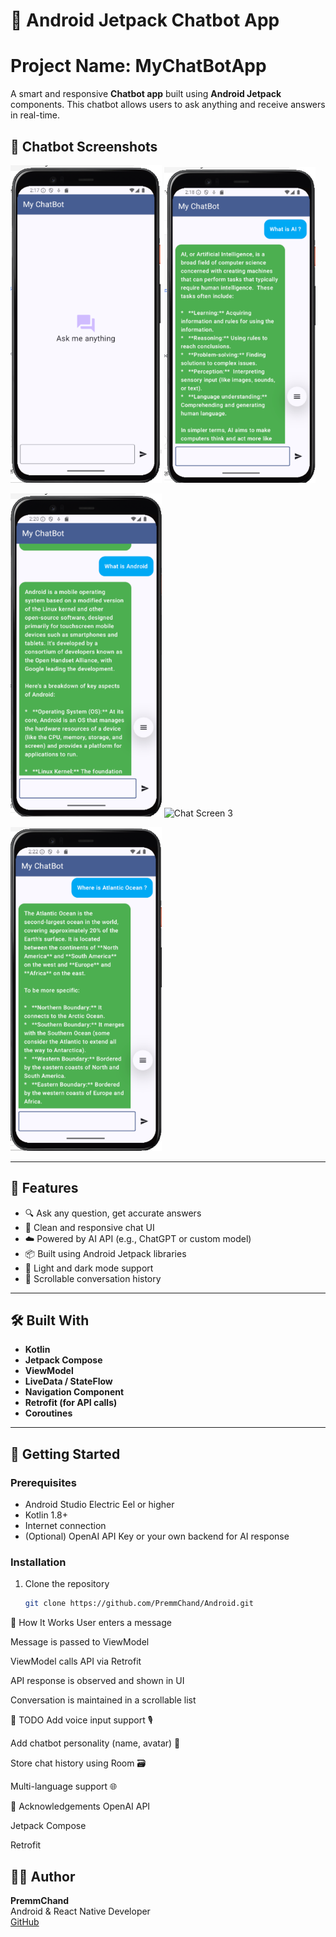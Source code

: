 # 🤖 Android Jetpack Chatbot App
 
# Project Name: MyChatBotApp

A smart and responsive **Chatbot app** built using **Android Jetpack** components. This chatbot allows users to ask anything and receive answers in real-time.



<h2>📱 Chatbot Screenshots</h2>

<!-- Row 1 -->
<p float="left">
  <img src="assets/images/chat_screen.png" width="48%" alt="Chat Screen" />
  <img src="assets/images/chat_screen1.png" width="48%" alt="Chat Screen 1" />
</p>

<!-- Row 2 -->
<p float="left">
  <img src="assets/images/chat_screen2.png" width="48%" alt="Chat Screen 2" />
  <img src="assets/images/chat_screen3.png" width="48%" alt="Chat Screen 3" />
</p>

<!-- Row 3 -->
<p float="left">
  <img src="assets/images/chat_screen4.png" width="48%" alt="Chat Screen 4" />
</p>

---

## 📱 Features

- 🔍 Ask any question, get accurate answers
- 🎤 Clean and responsive chat UI
- ☁️ Powered by AI API (e.g., ChatGPT or custom model)
- 📦 Built using Android Jetpack libraries
- 🌙 Light and dark mode support
- 💬 Scrollable conversation history

---

## 🛠️ Built With

- **Kotlin**
- **Jetpack Compose**
- **ViewModel**
- **LiveData / StateFlow**
- **Navigation Component**
- **Retrofit (for API calls)**
- **Coroutines**

---

## 🚀 Getting Started

### Prerequisites

- Android Studio Electric Eel or higher
- Kotlin 1.8+
- Internet connection
- (Optional) OpenAI API Key or your own backend for AI response

### Installation

1. Clone the repository
   ```bash
   git clone https://github.com/PremmChand/Android.git

🤖 How It Works
User enters a message

Message is passed to ViewModel

ViewModel calls API via Retrofit

API response is observed and shown in UI

Conversation is maintained in a scrollable list

📌 TODO
Add voice input support 🎙️

Add chatbot personality (name, avatar) 🤖

Store chat history using Room 🗃️

Multi-language support 🌐

🙏 Acknowledgements
OpenAI API

Jetpack Compose

Retrofit

## 👨‍💻 Author

**PremmChand**  
Android & React Native Developer  
[GitHub](https://github.com/PremmChand)


